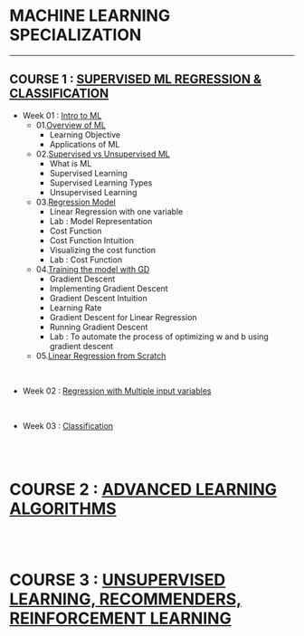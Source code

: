 # MACHINE LEARNING SPECIALIZATION
<hr/>

## COURSE 1 : [SUPERVISED ML REGRESSION & CLASSIFICATION](https://github.com/ssmaheswar2001/Machine_Learning_Specialzation_Coursea/tree/main/01_Supervised%20ML%20%20Regression%20%26%20Classification)
- Week 01 : [Intro to ML](https://github.com/ssmaheswar2001/Machine_Learning_Specialzation_Coursea/tree/main/01_Supervised%20ML%20%20Regression%20%26%20Classification/W01_Intro%20to%20ML)
    - 01.[Overview of ML](https://github.com/ssmaheswar2001/Machine_Learning_Specialzation_Coursea/blob/main/01_Supervised%20ML%20%20Regression%20%26%20Classification/W01_Intro%20to%20ML/01_Overview%20of%20ML.ipynb)
        - Learning Objective
        - Applications of ML
    - 02.[Supervised vs Unsupervised ML](https://github.com/ssmaheswar2001/Machine_Learning_Specialzation_Coursea/blob/main/01_Supervised%20ML%20%20Regression%20%26%20Classification/W01_Intro%20to%20ML/02_supervised%20vs%20Unsupervised%20ML.ipynb)
        - What is ML
        - Supervised Learning
        - Supervised Learning Types
        - Unsupervised Learning
    - 03.[Regression Model](https://github.com/ssmaheswar2001/Machine_Learning_Specialzation_Coursea/blob/main/01_Supervised%20ML%20%20Regression%20%26%20Classification/W01_Intro%20to%20ML/03_Regression%20Model.ipynb)
        - Linear Regression with one variable
        - Lab : Model Representation
        - Cost Function
        - Cost Function Intuition
        - Visualizing the cost function
        - Lab : Cost Function
    - 04.[Training the model with GD](https://github.com/ssmaheswar2001/Machine_Learning_Specialzation_Coursea/blob/main/01_Supervised%20ML%20%20Regression%20%26%20Classification/W01_Intro%20to%20ML/04_Training%20the%20model%20with%20GD.ipynb)
        - Gradient Descent
        - Implementing Gradient Descent
        - Gradient Descent Intuition
        - Learning Rate
        - Gradient Descent for Linear Regression
        - Running Gradient Descent
        - Lab : To automate the process of optimizing w and b using gradient descent
    - 05.[Linear Regression from Scratch](https://github.com/ssmaheswar2001/Machine_Learning_Specialzation_Coursea/blob/main/01_Supervised%20ML%20%20Regression%20%26%20Classification/W01_Intro%20to%20ML/05_Linear%20Regression%20From%20Scratch.ipynb)

</br>

- Week 02 : [Regression with Multiple input variables](https://github.com/ssmaheswar2001/Machine_Learning_Specialzation_Coursea/tree/main/01_Supervised%20ML%20%20Regression%20%26%20Classification/W02_Regression%20with%20Multiple%20input%20variables)

</br>

- Week 03 : [Classification](https://github.com/ssmaheswar2001/Machine_Learning_Specialzation_Coursea/tree/main/01_Supervised%20ML%20%20Regression%20%26%20Classification/W03_Classification)

</br>
</br>

# COURSE 2 : [ADVANCED LEARNING ALGORITHMS](https://github.com/ssmaheswar2001/Machine_Learning_Specialzation_Coursea/tree/main/02_Advanced%20Learning%20Algorithms)


</br>
</br>

# COURSE 3 :  [UNSUPERVISED LEARNING, RECOMMENDERS, REINFORCEMENT LEARNING](https://github.com/ssmaheswar2001/Machine_Learning_Specialzation_Coursea/tree/main/03_Unsupervised%20Learning%2C%20Recommenders%2C%20Reinforcement%20Learning)
